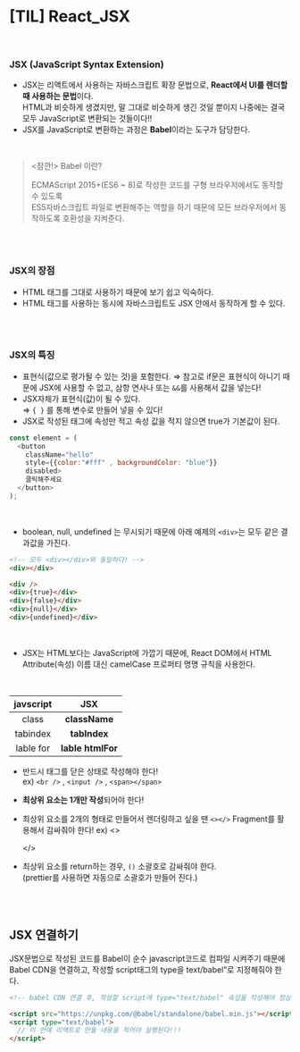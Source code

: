 # [TIL] React_JSX

<br />

### JSX (JavaScript Syntax Extension)

- JSX는 리액트에서 사용하는 자바스크립트 확장 문법으로, **React에서 UI를 렌더할 때 사용하는 문법**이다.   
  HTML과 비슷하게 생겼지만, 말 그대로 비슷하게 생긴 것일 뿐이지 나중에는 결국 모두 JavaScript로 변환되는 것들이다!!
- JSX를 JavaScript로 변환하는 과정은 **Babel**이라는 도구가 담당한다.

<br />

> <잠깐!> Babel 이란?   
>   
> ECMAScript 2015+(ES6 ~ 8)로 작성한 코드를 구형 브라우저에서도 동작할 수 있도록   
> ES5자바스크립트 파일로 변환해주는 역할을 하기 때문에 모든 브라우저에서 동작하도록 호환성을 지켜준다.

<br />
<br />

### JSX의 장점
- HTML 태그를 그대로 사용하기 때문에 보기 쉽고 익숙하다.
- HTML 태그를 사용하는 동시에 자바스크립트도 JSX 안에서 동작하게 할 수 있다.

<br />
<br />

### JSX의 특징
- 표현식(값으로 평가될 수 있는 것)을 포함한다.
  ⇒ 참고로 if문은 표현식이 아니기 때문에 JSX에 사용할 수 없고, 삼항 연사나 또는 `&&`를 사용해서 값을 넣는다!
- JSX자체가 표현식(값)이 될 수 있다.   
  ⇒ `{ }` 를 통해 변수로 만들어 넣을 수 있다!
- JSX로 작성된 태그에 속성만 적고 속성 값을 적지 않으면 true가 기본값이 된다.

```javascript
const element = (
  <button
    className="hello"
    style={{color:"#fff" , backgroundColor: "blue"}} 
    disabled>
    클릭해주세요
  </button>
);

```
<br />

- boolean, null, undefined 는 무시되기 때문에 아래 예제의 `<div>`는 모두 같은 결과값을 가진다.

```html
<!-- 모두 <div></div>와 동일하다! -->
<div></div>

<div />
<div>{true}</div>
<div>{false}</div>
<div>{null}</div>
<div>{undefined}</div>
```
<br />

- JSX는 HTML보다는 JavaScript에 가깝기 때문에, React DOM에서 HTML Attribute(속성) 이름 대신 camelCase 프로퍼티 명명 규칙을 사용한다.
<br />

  javscript     |     JSX
  |:-----------:|:----------------:|
  class         |  **className**
  tabindex      |  **tabIndex**   
  lable for     |  **lable htmlFor**

- 반드시 태그를 닫은 상태로 작성해야 한다!    
  ex) `<br />` , `<input />` , `<span></span>`  

- **최상위 요소는 1개만 작성**되어야 한다!
- 최상위 요소를 2개의 형태로 만들어서 렌더링하고 싶을 땐 `<></>` Fragment를 활용해서 감싸줘야 한다!
  ex) <><div></div> <div></div></>
- 최상위 요소를 return하는 경우, `()` 소괄호로 감싸줘야 한다.   
  (prettier를 사용하면 자동으로 소괄호가 만들어 진다.)  


<br />
<br />

## JSX 연결하기
JSX문법으로 작성된 코드를 Babel이 순수 javascript코드로 컴파일 시켜주기 때문에   
Babel CDN을 연결하고, 작성할 script태그의 type을 text/babel"로 지정해줘야 한다.

```html
<!-- babel CDN 연결 후, 작성할 script에 type="text/babel" 속성을 작성해야 정상 실행한다. -->

<script src="https://unpkg.com/@babel/standalone/babel.min.js"></script>
<script type="text/babel">
  // 이 안에 리액트로 만들 내용을 적어야 실행된다!!!
</script>
```

<br />